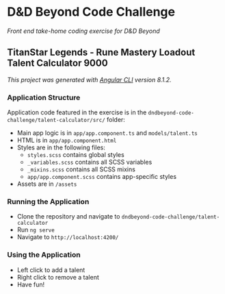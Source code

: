 
# D&D Beyond Code Challenge
_Front end take-home coding exercise for D&amp;D Beyond_

## TitanStar Legends - Rune Mastery Loadout Talent Calculator 9000
_This project was generated with [Angular CLI](https://github.com/angular/angular-cli) version 8.1.2._

### Application Structure
Application code featured in the exercise is in the `dndbeyond-code-challenge/talent-calculator/src/` folder:
- Main app logic is in `app/app.component.ts` and `models/talent.ts`
- HTML is in `app/app.component.html`
- Styles are in the following files:
  - `styles.scss` contains global styles
  - `_variables.scss` contains all SCSS variables
  - `_mixins.scss` contains all SCSS mixins
  - `app/app.component.scss` contains app-specific styles
- Assets are in `/assets`
### Running the Application
- Clone the repository and navigate to `dndbeyond-code-challenge/talent-calculator`
- Run `ng serve`
- Navigate to `http://localhost:4200/`

### Using the Application
- Left click to add a talent
- Right click to remove a talent
- Have fun!
